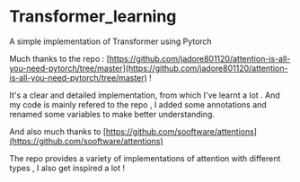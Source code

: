 # Transformer_learning

A simple implementation of Transformer using Pytorch

Much thanks to the repo : [https://github.com/jadore801120/attention-is-all-you-need-pytorch/tree/master](https://github.com/jadore801120/attention-is-all-you-need-pytorch/tree/master) !

It's a clear and detailed implementation, from which I've learnt a lot . And my code is mainly refered to the repo , I added some annotations and renamed some variables to make better understanding.

And also much thanks to [https://github.com/sooftware/attentions](https://github.com/sooftware/attentions)

The repo provides a variety of implementations of attention with different types , I also get inspired a lot !
